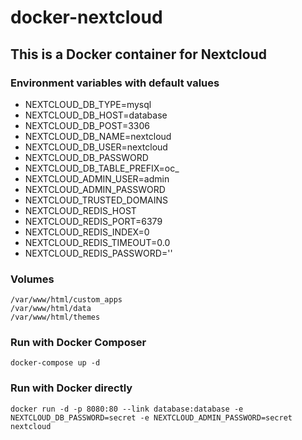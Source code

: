 # docker-nextcloud

## This is a Docker container for Nextcloud

### Environment variables with default values

* NEXTCLOUD_DB_TYPE=mysql
* NEXTCLOUD_DB_HOST=database
* NEXTCLOUD_DB_POST=3306
* NEXTCLOUD_DB_NAME=nextcloud
* NEXTCLOUD_DB_USER=nextcloud
* NEXTCLOUD_DB_PASSWORD
* NEXTCLOUD_DB_TABLE_PREFIX=oc_
* NEXTCLOUD_ADMIN_USER=admin
* NEXTCLOUD_ADMIN_PASSWORD
* NEXTCLOUD_TRUSTED_DOMAINS
* NEXTCLOUD_REDIS_HOST
* NEXTCLOUD_REDIS_PORT=6379
* NEXTCLOUD_REDIS_INDEX=0
* NEXTCLOUD_REDIS_TIMEOUT=0.0
* NEXTCLOUD_REDIS_PASSWORD=''

### Volumes

    /var/www/html/custom_apps
    /var/www/html/data
    /var/www/html/themes
 
### Run with Docker Composer

    docker-compose up -d
    
### Run with Docker directly

    docker run -d -p 8080:80 --link database:database -e NEXTCLOUD_DB_PASSWORD=secret -e NEXTCLOUD_ADMIN_PASSWORD=secret nextcloud
    

    
